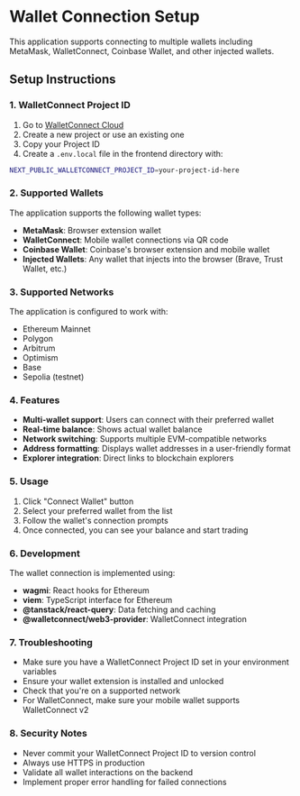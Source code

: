 # Wallet Connection Setup

This application supports connecting to multiple wallets including MetaMask, WalletConnect, Coinbase Wallet, and other injected wallets.

## Setup Instructions

### 1. WalletConnect Project ID

1. Go to [WalletConnect Cloud](https://cloud.walletconnect.com/)
2. Create a new project or use an existing one
3. Copy your Project ID
4. Create a `.env.local` file in the frontend directory with:

```bash
NEXT_PUBLIC_WALLETCONNECT_PROJECT_ID=your-project-id-here
```

### 2. Supported Wallets

The application supports the following wallet types:

- **MetaMask**: Browser extension wallet
- **WalletConnect**: Mobile wallet connections via QR code
- **Coinbase Wallet**: Coinbase's browser extension and mobile wallet
- **Injected Wallets**: Any wallet that injects into the browser (Brave, Trust Wallet, etc.)

### 3. Supported Networks

The application is configured to work with:

- Ethereum Mainnet
- Polygon
- Arbitrum
- Optimism
- Base
- Sepolia (testnet)

### 4. Features

- **Multi-wallet support**: Users can connect with their preferred wallet
- **Real-time balance**: Shows actual wallet balance
- **Network switching**: Supports multiple EVM-compatible networks
- **Address formatting**: Displays wallet addresses in a user-friendly format
- **Explorer integration**: Direct links to blockchain explorers

### 5. Usage

1. Click "Connect Wallet" button
2. Select your preferred wallet from the list
3. Follow the wallet's connection prompts
4. Once connected, you can see your balance and start trading

### 6. Development

The wallet connection is implemented using:

- **wagmi**: React hooks for Ethereum
- **viem**: TypeScript interface for Ethereum
- **@tanstack/react-query**: Data fetching and caching
- **@walletconnect/web3-provider**: WalletConnect integration

### 7. Troubleshooting

- Make sure you have a WalletConnect Project ID set in your environment variables
- Ensure your wallet extension is installed and unlocked
- Check that you're on a supported network
- For WalletConnect, make sure your mobile wallet supports WalletConnect v2

### 8. Security Notes

- Never commit your WalletConnect Project ID to version control
- Always use HTTPS in production
- Validate all wallet interactions on the backend
- Implement proper error handling for failed connections
